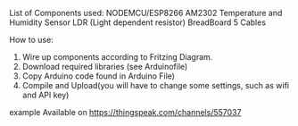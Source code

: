 List of Components used:
NODEMCU/ESP8266
AM2302 Temperature and Humidity Sensor
LDR (Light dependent resistor)
BreadBoard
5 Cables

How to use:

1) Wire up components according to Fritzing Diagram.
2) Download required libraries (see Arduinofile)
3) Copy Arduino code found in Arduino File)
4) Compile and Upload(you will have to change some settings, such as wifi and API key)


example Available on https://thingspeak.com/channels/557037